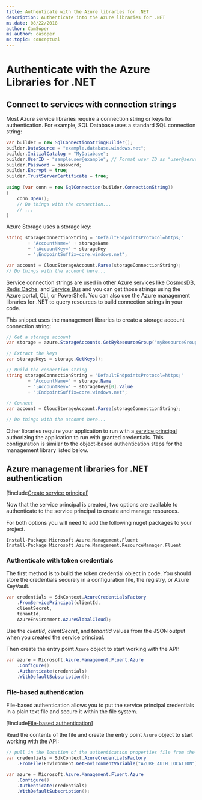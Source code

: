 ```yaml
---
title: Authenticate with the Azure libraries for .NET
description: Authenticate into the Azure libraries for .NET
ms.date: 08/22/2018
author: CamSoper
ms.author: casoper
ms.topic: conceptual
---
```


# Authenticate with the Azure Libraries for .NET

## Connect to services with connection strings

Most Azure service libraries require a connection string or keys for authentication. For example, SQL Database uses a standard SQL connection string:

```csharp
var builder = new SqlConnectionStringBuilder();
builder.DataSource = "example.database.windows.net";
builder.InitialCatalog = "MyDatabase";
builder.UserID = "sampleuser@example"; // Format user ID as "user@server"
builder.Password = password;
builder.Encrypt = true;
builder.TrustServerCertificate = true;
                
using (var conn = new SqlConnection(builder.ConnectionString))
{
    conn.Open();
    // Do things with the connection...
    // ...
}
```

Azure Storage uses a storage key:

```csharp
string storageConnectionString = "DefaultEndpointsProtocol=https;"
        + "AccountName=" + storageName
        + ";AccountKey=" + storageKey
        + ";EndpointSuffix=core.windows.net";

var account = CloudStorageAccount.Parse(storageConnectionString);
// Do things with the account here...
```

Service connection strings are used in other Azure services like [CosmosDB](/azure/documentdb/documentdb-dotnet-application#a-nametoc395637769astep-5-wiring-up-azure-cosmos-db), [Redis Cache](/azure/redis-cache/cache-dotnet-how-to-use-azure-redis-cache), and [Service Bus](/azure/service-bus-messaging/service-bus-dotnet-get-started-with-queues) and you can get those strings using the Azure portal, CLI, or PowerShell.  You can also use the Azure management libraries for .NET to query resources to build connection strings in your code. 

This snippet uses the management libraries to create a storage account connection string:

```csharp
// Get a storage account
var storage = azure.StorageAccounts.GetByResourceGroup("myResourceGroup", "myStorageAccount");

// Extract the keys
var storageKeys = storage.GetKeys();

// Build the connection string
string storageConnectionString = "DefaultEndpointsProtocol=https;"
        + "AccountName=" + storage.Name
        + ";AccountKey=" + storageKeys[0].Value
        + ";EndpointSuffix=core.windows.net";

// Connect
var account = CloudStorageAccount.Parse(storageConnectionString);

// Do things with the account here...
```

Other libraries require your application to run with a [service principal](https://docs.microsoft.com/azure/active-directory/develop/active-directory-application-objects) authorizing the application to run with granted credentials. This configuration is similar to the object-based authentication steps for the management library listed below.

## <a name="mgmt-auth"></a>Azure management libraries for .NET authentication

[!include[Create service principal](includes/create-sp.md)]

Now that the service principal is created, two options are available to authenticate to the service principal to create and manage resources.

For both options you will need to add the following nuget packages to your project.

```
Install-Package Microsoft.Azure.Management.Fluent
Install-Package Microsoft.Azure.Management.ResourceManager.Fluent
```

### Authenticate with token credentials

The first method is to build the token credential object in code.  You should store the credentials securely in a configuration file, the registry, or Azure KeyVault.

```csharp
var credentials = SdkContext.AzureCredentialsFactory
    .FromServicePrincipal(clientId,
    clientSecret,
    tenantId, 
    AzureEnvironment.AzureGlobalCloud);
```

Use the *clientId*, *clientSecret*, and *tenantId* values from the JSON output when you created the service principal.

Then create the entry point `Azure` object to start working with the API:

```csharp
var azure = Microsoft.Azure.Management.Fluent.Azure
    .Configure()
    .Authenticate(credentials)
    .WithDefaultSubscription();
```

### <a name="mgmt-file"></a>File-based authentication

File-based authentication allows you to put the service principal credentials in a plain text file and secure it within the file system.

[!include[File-based authentication](includes/file-based-auth.md)]

Read the contents of the file and create the entry point `Azure` object to start working with the API:

```csharp
// pull in the location of the authentication properties file from the environment 
var credentials = SdkContext.AzureCredentialsFactory
    .FromFile(Environment.GetEnvironmentVariable("AZURE_AUTH_LOCATION"));

var azure = Microsoft.Azure.Management.Fluent.Azure
    .Configure()
    .Authenticate(credentials)
    .WithDefaultSubscription();
```
